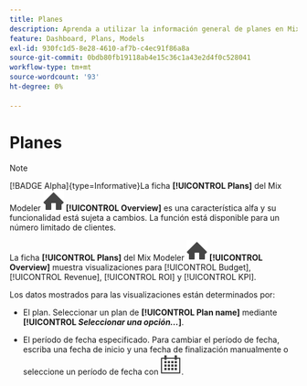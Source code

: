 ```yaml
---
title: Planes
description: Aprenda a utilizar la información general de planes en Mix Modeler.
feature: Dashboard, Plans, Models
exl-id: 930fc1d5-8e28-4610-af7b-c4ec91f86a8a
source-git-commit: 0bdb80fb19118ab4e15c36c1a43e2d4f0c528041
workflow-type: tm+mt
source-wordcount: '93'
ht-degree: 0%

---
```


# Planes

>[!NOTE]
>
>[!BADGE Alpha]{type=Informative}La ficha **[!UICONTROL Plans]** del Mix Modeler ![Inicio](/help/assets/icons/Home.svg) **[!UICONTROL Overview]** es una característica alfa y su funcionalidad está sujeta a cambios. La función está disponible para un número limitado de clientes.


La ficha **[!UICONTROL Plans]** del Mix Modeler ![Inicio](/help/assets/icons/Home.svg) **[!UICONTROL Overview]** muestra visualizaciones para [!UICONTROL Budget], [!UICONTROL Revenue], [!UICONTROL ROI] y [!UICONTROL KPI].

Los datos mostrados para las visualizaciones están determinados por:

* El plan. Seleccionar un plan de **[!UICONTROL Plan name]** mediante **[!UICONTROL _Seleccionar una opción..._]**.

* El período de fecha especificado. Para cambiar el período de fecha, escriba una fecha de inicio y una fecha de finalización manualmente o seleccione un período de fecha con ![Calendario](/help/assets/icons/Calendar.svg).


